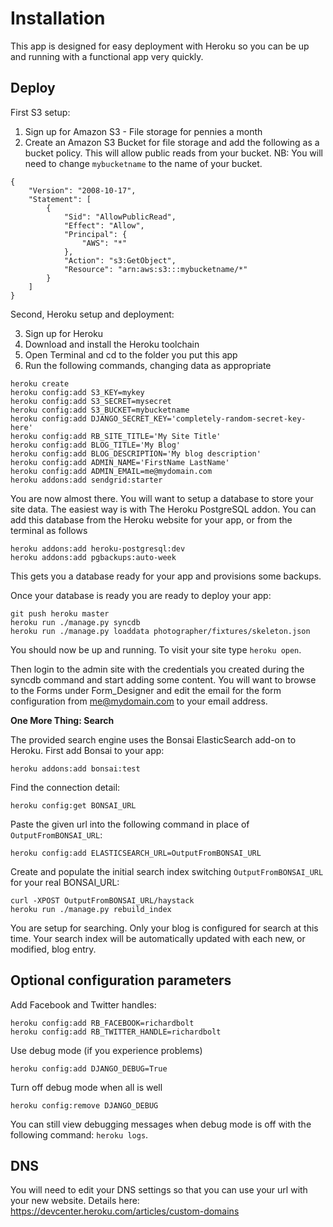 Installation
============

This app is designed for easy deployment with Heroku so you can be up and
running with a functional app very quickly.

Deploy
------

First S3 setup:

1. Sign up for Amazon S3 - File storage for pennies a month
2. Create an Amazon S3 Bucket for file storage and add the following as a
   bucket policy. This will allow public reads from your bucket. NB: You will
   need to change `mybucketname` to the name of your bucket.

```
{
	"Version": "2008-10-17",
	"Statement": [
		{
			"Sid": "AllowPublicRead",
			"Effect": "Allow",
			"Principal": {
				"AWS": "*"
			},
			"Action": "s3:GetObject",
			"Resource": "arn:aws:s3:::mybucketname/*"
		}
	]
}
```

Second, Heroku setup and deployment:

3. Sign up for Heroku
4. Download and install the Heroku toolchain
5. Open Terminal and cd to the folder you put this app
6. Run the following commands, changing data as appropriate

```
heroku create
heroku config:add S3_KEY=mykey
heroku config:add S3_SECRET=mysecret
heroku config:add S3_BUCKET=mybucketname
heroku config:add DJANGO_SECRET_KEY='completely-random-secret-key-here'
heroku config:add RB_SITE_TITLE='My Site Title'
heroku config:add BLOG_TITLE='My Blog'
heroku config:add BLOG_DESCRIPTION='My blog description'
heroku config:add ADMIN_NAME='FirstName LastName'
heroku config:add ADMIN_EMAIL=me@mydomain.com
heroku addons:add sendgrid:starter
```

You are now almost there. You will want to setup a database to store your site
data. The easiest way is with The Heroku PostgreSQL addon. You can add this
database from the Heroku website for your app, or from the terminal as follows

```
heroku addons:add heroku-postgresql:dev
heroku addons:add pgbackups:auto-week
```

This gets you a database ready for your app and provisions some backups.

Once your database is ready you are ready to deploy your app:

```
git push heroku master
heroku run ./manage.py syncdb
heroku run ./manage.py loaddata photographer/fixtures/skeleton.json
```

You should now be up and running. To visit your site type `heroku open`.

Then login to the admin site with the credentials you created during the
syncdb command and start adding some content. You will want to browse to the
Forms under Form_Designer and edit the email for the form configuration from
me@mydomain.com to your email address.

**One More Thing: Search**

The provided search engine uses the Bonsai ElasticSearch add-on to Heroku.
First add Bonsai to your app:

```heroku addons:add bonsai:test```

Find the connection detail:

```heroku config:get BONSAI_URL```

Paste the given url into the following command in place of
`OutputFromBONSAI_URL`:

```heroku config:add ELASTICSEARCH_URL=OutputFromBONSAI_URL```

Create and populate the initial search index switching `OutputFromBONSAI_URL`
for your real BONSAI_URL:

```
curl -XPOST OutputFromBONSAI_URL/haystack
heroku run ./manage.py rebuild_index
```

You are setup for searching. Only your blog is configured for search at this
time. Your search index will be automatically updated with each new, or
modified, blog entry.

Optional configuration parameters
---------------------------------

Add Facebook and Twitter handles:

```
heroku config:add RB_FACEBOOK=richardbolt
heroku config:add RB_TWITTER_HANDLE=richardbolt
```

Use debug mode (if you experience problems)

```
heroku config:add DJANGO_DEBUG=True
```

Turn off debug mode when all is well

```
heroku config:remove DJANGO_DEBUG
```

You can still view debugging messages when debug mode is off with the
following command: `heroku logs`.

DNS
---

You will need to edit your DNS settings so that you can use your url with
your new website. Details here: https://devcenter.heroku.com/articles/custom-domains

